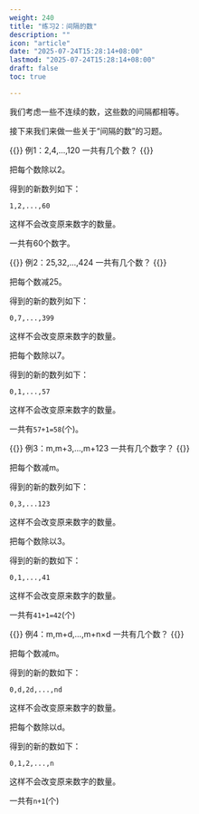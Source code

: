 ```yaml
---
weight: 240
title: "练习2：间隔的数"
description: ""
icon: "article"
date: "2025-07-24T15:28:14+08:00"
lastmod: "2025-07-24T15:28:14+08:00"
draft: false
toc: true

---
```

我们考虑一些不连续的数，这些数的间隔都相等。

接下来我们来做一些关于“间隔的数”的习题。

{{<alert context="primary">}}
例1：2,4,...,120     一共有几个数？
{{</alert>}}

把每个数除以2。

得到的新数列如下：

`1,2,...,60 `     

这样不会改变原来数字的数量。

一共有60个数字。


{{<alert context="primary">}}
例2：25,32,...,424     一共有几个数？
{{</alert>}}

把每个数减25。

得到的新的数列如下：

`0,7,...,399`

这样不会改变原来数字的数量。

把每个数除以7。

得到的新的数列如下：

`0,1,...,57`

这样不会改变原来数字的数量。

一共有`57+1=58`(个)。


{{<alert context="primary">}}
例3：m,m+3,...,m+123     一共有几个数字？
{{</alert>}}

把每个数减m。

得到的新的数列如下：

`0,3,...123`

这样不会改变原来数字的数量。

把每个数除以3。

得到的新的数如下：

`0,1,...,41`

这样不会改变原来数字的数量。

一共有`41+1=42`(个)


{{<alert context="primary">}}
例4：m,m+d,...,m+n×d     一共有几个数？
{{</alert>}}

把每个数减m。

得到的新的数如下：

`0,d,2d,...,nd`

这样不会改变原来数字的数量。

把每个数除以d。

得到的新的数如下：

`0,1,2,...,n`

这样不会改变原来数字的数量。

一共有`n+1`(个)